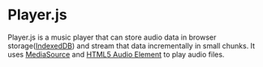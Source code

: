 # Player.js

Player.js is a music player that can store audio data in browser storage([IndexedDB](https://developer.mozilla.org/en-US/docs/Web/API/IndexedDB_API)) and stream that data incrementally in small chunks. It uses [MediaSource](https://developer.mozilla.org/en-US/docs/Web/API/MediaSource) and [HTML5 Audio Element](https://developer.mozilla.org/en-US/docs/Web/HTML/Element/audio) to play audio files.
